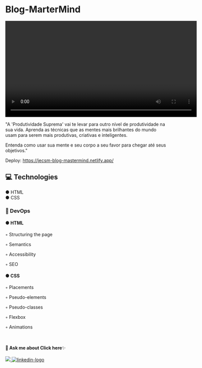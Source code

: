 # Blog-MarterMind

<div aling="center">
<video height="300em" height="300em" controls>
 src="/assets/video" type="video/mp4">
 </video>

</div>

<p>"A 'Produtividade Suprema' vai te levar para outro nível de produtividade na sua vida. Aprenda as técnicas que as mentes mais brilhantes do mundo usam para serem mais produtivas, criativas e inteligentes.

Entenda como usar sua mente e seu corpo a seu favor para chegar até seus objetivos."</p>

Deploy: https://jecsm-blog-mastermind.netlify.app/

 <h2>💻 Technologies</h3> 
 
 ● HTML
 <br>
 ● CSS
 
 
 <h3>📌 DevOps</h3>
 
 <h4>● HTML</h4>
<p>◦ Structuring the page</p>
<p>◦ Semantics</p>
<p>◦ Accessibility</p>
<p>◦ SEO</p>
<h4>● CSS</h4>
<p>◦ Placements</p>
<p>◦ Pseudo-elements</p>
<p>◦ Pseudo-classes</p>
<p>◦ Flexbox</p>
<p>◦ Animations</p>
<br>
<br>
<b>💬 Ask me about Click here</b>✨
<br/>
<br/>
<a href="jacquelineellencsm@gmail.com" alt="gmail-logo"> 
<img src="https://img.shields.io/badge/Gmail-D14836?style=for-the-badge&logo=gmail&logoColor=white">
</a>
<a href="https://www.linkedin.com/in/jacquelineellencsm/">
<img src="https://img.shields.io/badge/LinkedIn-0077B5?style=for-the-badge&logo=linkedin&logoColor=white" alt="linkedin-logo">
</a>
